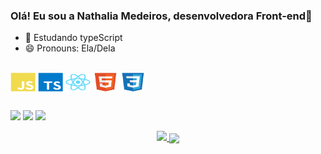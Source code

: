### Olá! Eu sou a Nathalia Medeiros, desenvolvedora Front-end👋




- 🌱 Estudando typeScript
- 😄 Pronouns: Ela/Dela


<div style="display: inline_block"><br>
  <img align="center" alt="Nath-Js" height="30" width="40" src="https://raw.githubusercontent.com/devicons/devicon/master/icons/javascript/javascript-plain.svg">
  <img align="center" alt="Nath-Ts" height="30" width="40" src="https://raw.githubusercontent.com/devicons/devicon/master/icons/typescript/typescript-plain.svg">
  <img align="center" alt="Nath-React" height="30" width="40" src="https://raw.githubusercontent.com/devicons/devicon/master/icons/react/react-original.svg">
  <img align="center" alt="Nath-HTML" height="30" width="40" src="https://raw.githubusercontent.com/devicons/devicon/master/icons/html5/html5-original.svg">
  <img align="center" alt="Nath-CSS" height="30" width="40" src="https://raw.githubusercontent.com/devicons/devicon/master/icons/css3/css3-original.svg">
 
</div>

##

<div>

  <a href="https://instagram.com/natthtata" target="_blank"><img src="https://img.shields.io/badge/-Instagram-%23E4405F?style=for-the-badge&logo=instagram&logoColor=white" target="_blank"></a>
  <a href = "mailto:nathalia.lalvc@gmail.com"><img src="https://img.shields.io/badge/-Gmail-%23333?style=for-the-badge&logo=gmail&logoColor=white" target="_blank"></a>
  <a href="https://www.linkedin.com/in/nathalia-de-oliveira-medeiros-14a471116/" target="_blank"><img src="https://img.shields.io/badge/-LinkedIn-%230077B5?style=for-the-badge&logo=linkedin&logoColor=white" target="_blank"></a> 
  
  <p align="center">
<a href="https://github.com/NathMedeiros">
  <img height="150em" src="https://github-readme-stats-eight-theta.vercel.app/api?username=NathMedeiros&show_icons=true&theme=algolia&include_all_commits=true&count_private=true"/>

</a>
    <a href="(https://github.com/eucamila22/github-readme-stats">
    <img align="center" height="150em" src="https://github-readme-stats.vercel.app/api/top-langs/?username=eucamila22&layout=compact&theme=dracula" />
  </a>
</p>
   
 </div>
